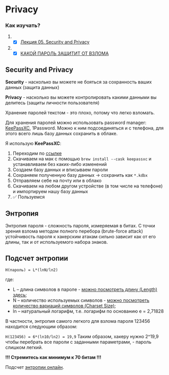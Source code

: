 # Privacy

### Как изучать?

1. - [x] [Лекция 05. Security and Privacy](https://www.youtube.com/watch?v=PlL44J5OOWQ&ab_channel=%D0%A4%D0%9A%D0%9D%D0%92%D0%A8%D0%AD%E2%80%94%D0%B4%D0%B8%D1%81%D1%82%D0%B0%D0%BD%D1%86%D0%B8%D0%BE%D0%BD%D0%BD%D1%8B%D0%B5%D0%B7%D0%B0%D0%BD%D1%8F%D1%82%D0%B8%D1%8F)
2. - [x] [КАКОЙ ПАРОЛЬ ЗАЩИТИТ ОТ ВЗЛОМА](http://samag.ru/uart/more/53)

## Security and Privacy

**Security** - насколько вы можете не бояться за сохранность ваших данных (защита данных)

**Privacy** - насколько вы можете контролировать какими данными вы делитесь (защиты личности пользователя)

Хранение паролей текстом - это плохо, потому что легко взломать.

Для хранения паролей можно использовать password manager: [KeePassXC](https://keepassxc.org/download/), 1Password. Можно к ним подсоединяться и с телефона, для этого всего лишь базу данных сохранить в облаке.

Я использую **KeePassXC**: 

1.  Переходим по [ссылке](https://keepassxc.org/download/)
2.  Скачиваем на мак с помощью `brew install --cask keepassxc` и устанавливаем без каких-либо изменений
3.  Создаем базу данных и вписываем пароли
4.  Сохраняем полученную базу данных -> сохранить как `*.kdbx`
5.  Отправляем себе на почту или в облако
6.  Скачиваем на любом другом устройстве (в том числе на телефоне) и импортируем нашу базу данных
7.  ✅ Пользуемся 

## Энтропия

Энтропия пароля - сложность пароля, измеряемая в битах. С точки зрения взлома методом полного перебора (brute-force attack) устойчивость пароля к хакерским атакам сильно зависит как от его длины, так и от используемого набора знаков. 

## Подсчет энтропии

`H(пароль) = L*(lnN/ln2)`

где:

* L – длина символов в пароле - [можно посмотреть длину (Length) здесь](http://rumkin.com/tools/password/passchk.php);
* N – количество используемых символов - [можно посмотреть количество вариаций символов (Charset Size)](http://rumkin.com/tools/password/passchk.php);
* ln – натуральный логарифм, т.е. логарифм по основанию е = 2,71828

В частности, энтропия самого легкого для взлома пароля 123456 находится следующим образом:

`H(123456) = 6*(ln10/ln2) = 19,9` Таким образом, хакеру нужно 2^19,9 чтобы перебрать все пароли с заданными параметрами, - пароль слишком легкий.

**!!! Стремитесь как минимум к 70 битам !!!**

Подсчет [энтропии онлайн](https://www.antivirus.promo/password-strength-checker).





